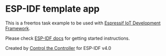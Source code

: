 ESP-IDF template app
====================

This is a freertos task example to be used with [Espressif IoT Development Framework](https://github.com/espressif/esp-idf/tree/release/v4.0).

Please check [ESP-IDF docs](https://docs.espressif.com/projects/esp-idf/en/release-v4.0/get-started/index.html) for getting started instructions.

Created by [Control the Controller](https://github.com/LetsControltheController) for ESP-IDF v4.0